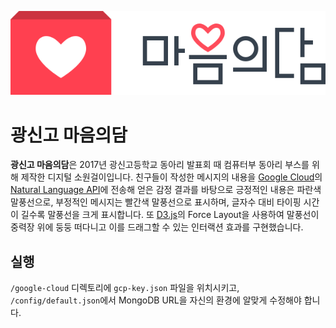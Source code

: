 <p align="center">
    <img src="/docs/images/MindWall-Logo.svg">
</p>

# 광신고 마음의담
**광신고 마음의담**은 2017년 광신고등학교 동아리 발표회 때 컴퓨터부 동아리 부스를 위해 제작한 디지털 소원걸이입니다. 친구들이 작성한 메시지의 내용을 [Google Cloud](https://cloud.google.com/)의 [Natural Language API](https://cloud.google.com/natural-language/)에 전송해 얻은 감정 결과를 바탕으로 긍정적인 내용은 파란색 말풍선으로, 부정적인 메시지는 빨간색 말풍선으로 표시하며, 글자수 대비 타이핑 시간이 길수록 말풍선을 크게 표시합니다. 또 [D3.js](https://github.com/d3/d3)의 Force Layout을 사용하여 말풍선이 중력장 위에 둥둥 떠다니고 이를 드래그할 수 있는 인터랙션 효과를 구현했습니다.
## 실행
`/google-cloud` 디렉토리에 `gcp-key.json` 파일을 위치시키고, `/config/default.json`에서 MongoDB URL을 자신의 환경에 알맞게 수정해야 합니다.
